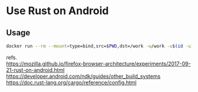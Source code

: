 Use Rust on Android
===================

Usage
-----

```bash
docker run --rm --mount=type=bind,src=$PWD,dst=/work -w/work -u$(id -u):$(id -g) ghcr.io/sukawasatoru/toolchain-android-rust:1.0 make
```

refs.  
https://mozilla.github.io/firefox-browser-architecture/experiments/2017-09-21-rust-on-android.html  
https://developer.android.com/ndk/guides/other_build_systems  
https://doc.rust-lang.org/cargo/reference/config.html
